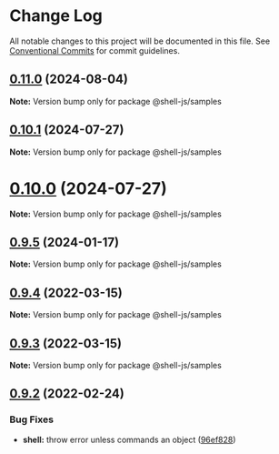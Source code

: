 # Change Log

All notable changes to this project will be documented in this file.
See [Conventional Commits](https://conventionalcommits.org) for commit guidelines.

## [0.11.0](https://github.com/adaltas/node-shell/compare/v0.10.1...v0.11.0) (2024-08-04)

**Note:** Version bump only for package @shell-js/samples





## [0.10.1](https://github.com/adaltas/node-shell/compare/v0.10.0...v0.10.1) (2024-07-27)

**Note:** Version bump only for package @shell-js/samples





# [0.10.0](https://github.com/adaltas/node-shell/compare/v0.9.6...v0.10.0) (2024-07-27)

**Note:** Version bump only for package @shell-js/samples





## [0.9.5](https://github.com/adaltas/node-shell/compare/v0.9.4...v0.9.5) (2024-01-17)

**Note:** Version bump only for package @shell-js/samples





## [0.9.4](https://github.com/adaltas/node-shell/compare/v0.9.3...v0.9.4) (2022-03-15)

**Note:** Version bump only for package @shell-js/samples





## [0.9.3](https://github.com/adaltas/node-shell/compare/v0.9.2...v0.9.3) (2022-03-15)

**Note:** Version bump only for package @shell-js/samples





## [0.9.2](https://github.com/adaltas/node-shell/compare/v0.9.1...v0.9.2) (2022-02-24)


### Bug Fixes

* **shell:** throw error unless commands an object ([96ef828](https://github.com/adaltas/node-shell/commit/96ef828405f67843b19921f5da8bfb149d571702))
